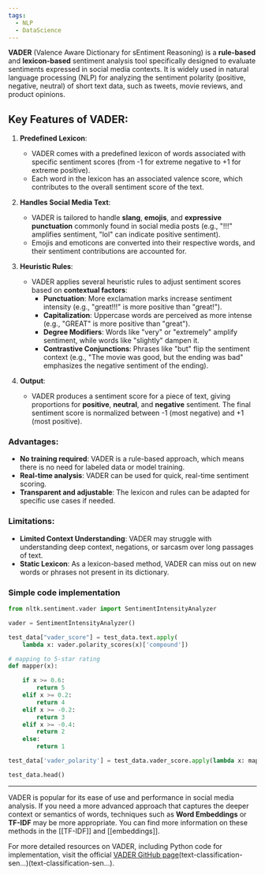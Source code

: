 ```yaml
---
tags:
  - NLP
  - DataScience
---
```

**VADER** (Valence Aware Dictionary for sEntiment Reasoning) is a **rule-based** and **lexicon-based** sentiment analysis tool specifically designed to evaluate sentiments expressed in social media contexts. It is widely used in natural language processing (NLP) for analyzing the sentiment polarity (positive, negative, neutral) of short text data, such as tweets, movie reviews, and product opinions.

## Key Features of VADER:

1. **Predefined Lexicon**:
    
    - VADER comes with a predefined lexicon of words associated with specific sentiment scores (from -1 for extreme negative to +1 for extreme positive).
    - Each word in the lexicon has an associated valence score, which contributes to the overall sentiment score of the text.
2. **Handles Social Media Text**:
    
    - VADER is tailored to handle **slang**, **emojis**, and **expressive punctuation** commonly found in social media posts (e.g., "!!!" amplifies sentiment, "lol" can indicate positive sentiment).
    - Emojis and emoticons are converted into their respective words, and their sentiment contributions are accounted for.
3. **Heuristic Rules**:
    
    - VADER applies several heuristic rules to adjust sentiment scores based on **contextual factors**:
        - **Punctuation**: More exclamation marks increase sentiment intensity (e.g., "great!!!" is more positive than "great!").
        - **Capitalization**: Uppercase words are perceived as more intense (e.g., "GREAT" is more positive than "great").
        - **Degree Modifiers**: Words like "very" or "extremely" amplify sentiment, while words like "slightly" dampen it.
        - **Contrastive Conjunctions**: Phrases like "but" flip the sentiment context (e.g., "The movie was good, but the ending was bad" emphasizes the negative sentiment of the ending).
4. **Output**:
    
    - VADER produces a sentiment score for a piece of text, giving proportions for **positive**, **neutral**, and **negative** sentiment. The final sentiment score is normalized between -1 (most negative) and +1 (most positive).

### Advantages:

- **No training required**: VADER is a rule-based approach, which means there is no need for labeled data or model training.
- **Real-time analysis**: VADER can be used for quick, real-time sentiment scoring.
- **Transparent and adjustable**: The lexicon and rules can be adapted for specific use cases if needed.

### Limitations:

- **Limited Context Understanding**: VADER may struggle with understanding deep context, negations, or sarcasm over long passages of text.
- **Static Lexicon**: As a lexicon-based method, VADER can miss out on new words or phrases not present in its dictionary.

### Simple code implementation

````Python
from nltk.sentiment.vader import SentimentIntensityAnalyzer

vader = SentimentIntensityAnalyzer()

test_data["vader_score"] = test_data.text.apply(
    lambda x: vader.polarity_scores(x)['compound'])

# mapping to 5-star rating
def mapper(x):

    if x >= 0.6:
        return 5
    elif x >= 0.2:
        return 4
    elif x >= -0.2:
        return 3
    elif x >= -0.4:
        return 2
    else:
        return 1

test_data['vader_polarity'] = test_data.vader_score.apply(lambda x: mapper(x))

test_data.head()
````

---

VADER is popular for its ease of use and performance in social media analysis. If you need a more advanced approach that captures the deeper context or semantics of words, techniques such as **Word Embeddings** or **TF-IDF** may be more appropriate. You can find more information on these methods in the [[TF-IDF]] and [[embeddings]].

For more detailed resources on VADER, including Python code for implementation, visit the official [VADER GitHub page](https://github.com/cjhutto/vaderSentiment)​(text-classification-sen…)​(text-classification-sen…).